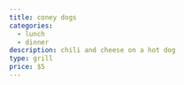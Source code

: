 ```yaml
---
title: coney dogs
categories:
  - lunch
  - dinner
description: chili and cheese on a hot dog
type: grill
price: $5
---
```


